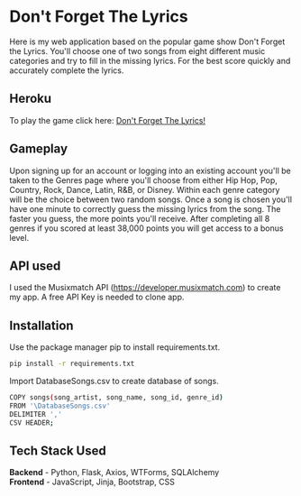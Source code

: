 # Don't Forget The Lyrics

Here is my web application based on the popular game show Don't Forget the Lyrics. You'll choose one of two songs from eight different music categories and try to fill in the missing lyrics. For the best score quickly and accurately complete the lyrics. 

## Heroku

To play the game click here: <a href="https://dont-forget-the-lyrics.herokuapp.com/" target="_blank">Don't Forget The Lyrics!</a>

## Gameplay

Upon signing up for an account or logging into an existing account you'll be taken to the Genres page where you'll choose from either Hip Hop, Pop, Country, Rock, Dance, Latin, R&B, or Disney. Within each genre category will be the choice between two random songs. Once a song is chosen you'll have one minute to correctly guess the missing lyrics from the song. The faster you guess, the more points you'll receive. After completing all 8 genres if you scored at least 38,000 points you will get access to a bonus level.

## API used

I used the Musixmatch API (https://developer.musixmatch.com) to create my app. A free API Key is needed to clone app.

## Installation

Use the package manager pip to install requirements.txt.

```bash
pip install -r requirements.txt 
```  
Import DatabaseSongs.csv to create database of songs.

```bash
COPY songs(song_artist, song_name, song_id, genre_id)
FROM '\DatabaseSongs.csv'
DELIMITER ','
CSV HEADER;
```

## Tech Stack Used

**Backend** - Python, Flask, Axios, WTForms, SQLAlchemy  
**Frontend** - JavaScript, Jinja, Bootstrap, CSS
